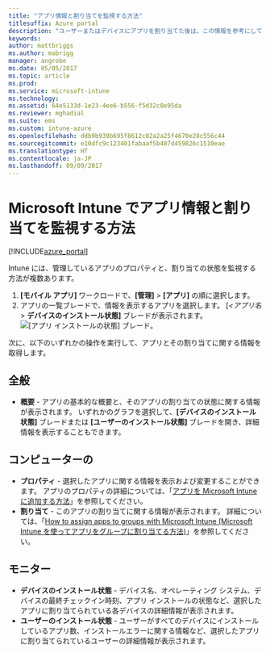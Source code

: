 ```yaml
---
title: "アプリ情報と割り当てを監視する方法"
titlesuffix: Azure portal
description: "ユーザーまたはデバイスにアプリを割り当てた後は、この情報を参考にして、その状態を監視できます。\""
keywords: 
author: mattbriggs
ms.author: mabrigg
manager: angrobe
ms.date: 05/05/2017
ms.topic: article
ms.prod: 
ms.service: microsoft-intune
ms.technology: 
ms.assetid: 64e5133d-1e23-4ee6-b556-f5d32c0e95da
ms.reviewer: mghadial
ms.suite: ems
ms.custom: intune-azure
ms.openlocfilehash: ddb9b939b695f8612c02a2a25f4670e28c556c44
ms.sourcegitcommit: e10dfc9c123401fabaaf5b487d459826c1510eae
ms.translationtype: HT
ms.contentlocale: ja-JP
ms.lasthandoff: 09/09/2017
---
```

# <a name="how-to-monitor-app-information-and-assignments-with-microsoft-intune"></a>Microsoft Intune でアプリ情報と割り当てを監視する方法

[!INCLUDE[azure_portal](./includes/azure_portal.md)]

Intune には、管理しているアプリのプロパティと、割り当ての状態を監視する方法が複数あります。

1. **[モバイル アプリ]** ワークロードで、**[管理]** > **[アプリ]** の順に選択します。
2. アプリの一覧ブレードで、情報を表示するアプリを選択します。 [*<アプリ名*> **デバイスのインストール状態]** ブレードが表示されます。![[アプリ インストールの状態] ブレード。](./media/monitor-apps.png)

次に、以下のいずれかの操作を実行して、アプリとその割り当てに関する情報を取得します。

## <a name="general"></a>全般

- **概要** - アプリの基本的な概要と、そのアプリの割り当ての状態に関する情報が表示されます。 いずれかのグラフを選択して、**[デバイスのインストール状態]** ブレードまたは **[ユーザーのインストール状態]** ブレードを開き、詳細情報を表示することもできます。

## <a name="manage"></a>コンピューターの

- **プロパティ** - 選択したアプリに関する情報を表示および変更することができます。 アプリのプロパティの詳細については、「[アプリを Microsoft Intune に追加する方法](apps-add.md)」を参照してください。
- **割り当て** - このアプリの割り当てに関する情報が表示されます。 詳細については、「[How to assign apps to groups with Microsoft Intune (Microsoft Intune を使ってアプリをグループに割り当てる方法)](apps-deploy.md)」を参照してください。

## <a name="monitor"></a>モニター

- **デバイスのインストール状態** - デバイス名、オペレーティング システム、デバイスの最終チェックイン時刻、アプリ インストールの状態など、選択したアプリに割り当てられている各デバイスの詳細情報が表示されます。
- **ユーザーのインストール状態** - ユーザーがすべてのデバイスにインストールしているアプリ数、インストールエラーに関する情報など、選択したアプリに割り当てられているユーザーの詳細情報が表示されます。